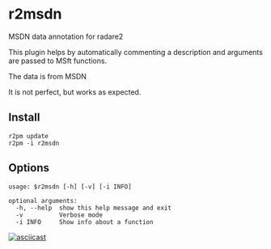 # r2msdn

MSDN data annotation for radare2

This plugin helps by automatically commenting a description and arguments are passed to MSft functions. 

The data is from MSDN

It is not perfect, but works as expected. 

## Install
```commandline
r2pm update
r2pm -i r2msdn
```

## Options
```commandline
usage: $r2msdn [-h] [-v] [-i INFO]

optional arguments:
  -h, --help  show this help message and exit
  -v          Verbose mode
  -i INFO     Show info about a function
```

[![asciicast](https://asciinema.org/a/164908.png)](https://asciinema.org/a/164908)
